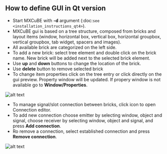 ## How to define GUI in Qt version

- Start MXCuBE with **-d** argument (:doc:`see <installation_instructions_qt4>`).
- MXCuBE gui is based on a tree structure, composed from bricks and layout items (window, horizontal box, vertical box, horizontal groupbox, vertical groupbox, tab widget, spacers and images).
- All available brick are categorized on the left side.
- To add a new brick: select tree element and double click on the brick name. New brick will be added next to the selected brick element.
- Use **up** and **down** buttons to change the location of the brick.
- Use **delete** button to remove selected brick
- To change item properties click on the tree entry or click directly on the gui preview. Property window will be updated. If propery window is not available go to **Window/Properties**.

![alt text](images/qt_gui_builder.png "Qt GUI builder")

- To manage signal/slot connection between bricks, click icon to open Connection editor.
- To add new connection choose emitter by selecting window, object and signal, choose receiver by selecting window, object and signal, and press **Add connection**.
- Ro remove a connection, select established connection and press **Remove connection**.

![alt text](images/qt_signals_slots.png "Qt Signals and Slots")
